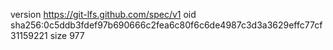 version https://git-lfs.github.com/spec/v1
oid sha256:0c5ddb3fdef97b690666c2fea6c80f6c6de4987c3d3a3629effc77cf31159221
size 977

